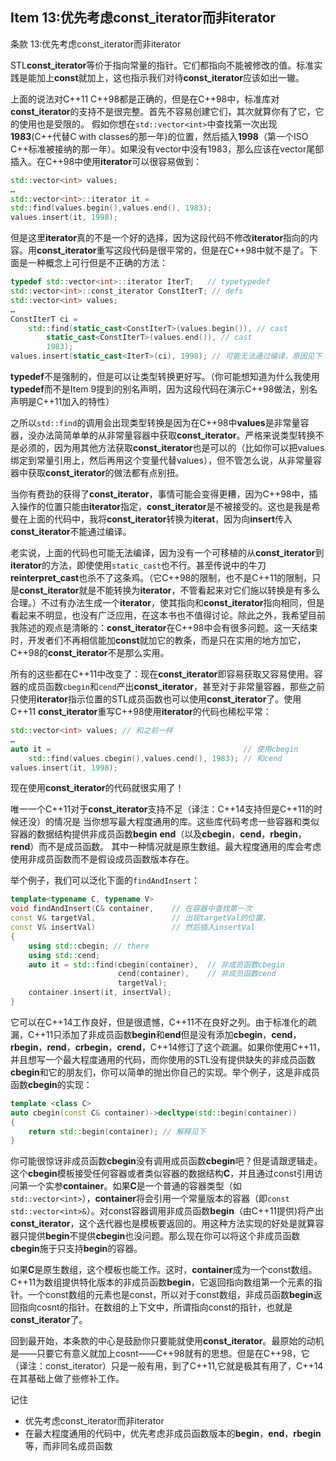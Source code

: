 ## Item 13:优先考虑const_iterator而非iterator
条款 13:优先考虑const_iterator而非iterator

STL**const_iterator**等价于指向常量的指针。它们都指向不能被修改的值。标准实践是能加上**const**就加上，这也指示我们对待**const_iterator**应该如出一辙。

上面的说法对C++11 C++98都是正确的，但是在C++98中，标准库对**const_iterator**的支持不是很完整。首先不容易创建它们，其次就算你有了它，它的使用也是受限的。
假如你想在`std::vector<int>`中查找第一次出现**1983**(C++代替C with classes的那一年)的位置，然后插入**1998**（第一个ISO C++标准被接纳的那一年）。如果没有vector中没有1983，那么应该在vector尾部插入。在C++98中使用**iterator**可以很容易做到：
```cpp
std::vector<int> values;
…
std::vector<int>::iterator it =
std::find(values.begin(),values.end(), 1983);
values.insert(it, 1998);
```	
但是这里**iterator**真的不是一个好的选择，因为这段代码不修改**iterator**指向的内容。用**const_iterator**重写这段代码是很平常的，但是在C++98中就不是了。下面是一种概念上可行但是不正确的方法：
```cpp
typedef std::vector<int>::iterator IterT; 	// typetypedef
std::vector<int>::const_iterator ConstIterT; // defs
std::vector<int> values;
…
ConstIterT ci =
	std::find(static_cast<ConstIterT>(values.begin()), // cast
		static_cast<ConstIterT>(values.end()), // cast
		1983);
values.insert(static_cast<IterT>(ci), 1998); // 可能无法通过编译，原因见下
```
**typedef**不是强制的，但是可以让类型转换更好写。（你可能想知道为什么我使用**typedef**而不是Item 9提到的别名声明，因为这段代码在演示C++98做法，别名声明是C++11加入的特性）

之所以`std::find`的调用会出现类型转换是因为在C++98中**values**是非常量容器，没办法简简单单的从非常量容器中获取**const_iterator**。严格来说类型转换不是必须的，因为用其他方法获取**const_iterator**也是可以的（比如你可以把values绑定到常量引用上，然后再用这个变量代替values），但不管怎么说，从非常量容器中获取**const_iterator**的做法都有点别扭。

当你有费劲的获得了**const_iterator**，事情可能会变得更糟，因为C++98中，插入操作的位置只能由**iterator**指定，**const_iterator**是不被接受的。这也是我是希曼在上面的代码中，我将**const_iterator**转换为**iterat**，因为向**insert**传入**const_iterator**不能通过编译。

老实说，上面的代码也可能无法编译，因为没有一个可移植的从**const_iterator**到**iterator**的方法，即使使用`static_cast`也不行。甚至传说中的牛刀**reinterpret_cast**也杀不了这条鸡。（它C++98的限制，也不是C++11的限制，只是**const_iterator**就是不能转换为**iterator**，不管看起来对它们施以转换是有多么合理。）不过有办法生成一个**iterator**，使其指向和**const_iterator**指向相同，但是看起来不明显，也没有广泛应用，在这本书也不值得讨论。除此之外，我希望目前我陈述的观点是清晰的：**const_iterator**在C++98中会有很多问题。这一天结束时，开发者们不再相信能加**const**就加它的教条，而是只在实用的地方加它，C++98的**const_iterator**不是那么实用。

所有的这些都在C++11中改变了：现在**const_iterator**即容易获取又容易使用。容器的成员函数`cbegin`和`cend`产出**const_iterator**，甚至对于非常量容器，那些之前只使用**iterator**指示位置的STL成员函数也可以使用**const_iterator**了。使用C++11 **const_iterator**重写C++98使用**iterator**的代码也稀松平常：
```cpp
std::vector<int> values; // 和之前一样
…
auto it = 											// 使用cbegin
	std::find(values.cbegin(),values.cend(), 1983); // 和cend
values.insert(it, 1998);
```
现在使用**const_iterator**的代码就很实用了！

唯一一个C++11对于**const_iterator**支持不足（译注：C++14支持但是C++11的时候还没）的情况是
当你想写最大程度通用的库。这些库代码考虑一些容器和类似容器的数据结构提供非成员函数**begin** **end**（以及**cbegin**，**cend**，**rbegin**，**rend**）而不是成员函数。
其中一种情况就是原生数组。最大程度通用的库会考虑使用非成员函数而不是假设成员函数版本存在。

举个例子，我们可以泛化下面的`findAndInsert`：
```cpp
template<typename C, typename V>
void findAndInsert(C& container, 	// 在容器中查找第一次
const V& targetVal, 				// 出现targetVal的位置，
const V& insertVal) 				// 然后插入insertVal
{ 									
	using std::cbegin; // there
	using std::cend;
	auto it = std::find(cbegin(container), 	// 非成员函数cbegin
						cend(container), 	// 非成员函数cend
						targetVal);
	container.insert(it, insertVal);
}
```
它可以在C++14工作良好，但是很遗憾，C++11不在良好之列。由于标准化的疏漏，C++11只添加了非成员函数**begin**和**end**但是没有添加**cbegin**，**cend**，**rbegin**，**rend**，**crbegin**，**crend**，C++14修订了这个疏漏。如果你使用C++11，并且想写一个最大程度通用的代码，而你使用的STL没有提供缺失的非成员函数**cbegin**和它的朋友们，你可以简单的抛出你自己的实现。举个例子，这是非成员函数**cbegin**的实现：
```cpp
template <class C>
auto cbegin(const C& container)->decltype(std::begin(container))
{
	return std::begin(container); // 解释见下
}
```
你可能很惊讶非成员函数**cbegin**没有调用成员函数**cbegin**吧？但是请跟逻辑走。这个**cbegin**模板接受任何容器或者类似容器的数据结构**C**，并且通过const引用访问第一个实参**container**。如果**C**是一个普通的容器类型（如`std::vector<int>`），**container**将会引用一个常量版本的容器（即`const std::vector<int>&`）。对const容器调用非成员函数**begin**（由C++11提供)将产出**const_iterator**，这个迭代器也是模板要返回的。用这种方法实现的好处是就算容器只提供**begin**不提供**cbegin**也没问题。那么现在你可以将这个非成员函数**cbegin**施于只支持**begin**的容器。

如果**C**是原生数组，这个模板也能工作。这时，**container**成为一个const数组。C++11为数组提供特化版本的非成员函数**begin**，它返回指向数组第一个元素的指针。一个const数组的元素也是const，所以对于const数组，非成员函数**begin**返回指向cosnt的指针。在数组的上下文中，所谓指向const的指针，也就是**const_iterator**了。

回到最开始，本条款的中心是鼓励你只要能就使用**const_iterator**。最原始的动机是——只要它有意义就加上cosnt——C++98就有的思想。但是在C++98，它（译注：const_iterator）只是一般有用，到了C++11,它就是极其有用了，C++14在其基础上做了些修补工作。

记住
+ 优先考虑const_iterator而非iterator
+ 在最大程度通用的代码中，优先考虑非成员函数版本的**begin**，**end**，**rbegin**等，而非同名成员函数